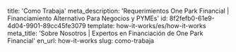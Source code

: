 title: 'Como Trabaja'
meta_description: 'Requerimientos One Park Financial | Financiamiento Alternativo Para Negocios y PYMEs'
id: 8f2fefb0-61e9-4d04-9901-89cc45fe3079
template: how-it-works/es/how-it-works
meta_title: 'Sobre Nosotros | Expertos en Financiación de One Park Financial'
en_url: how-it-works
slug: como-trabaja
